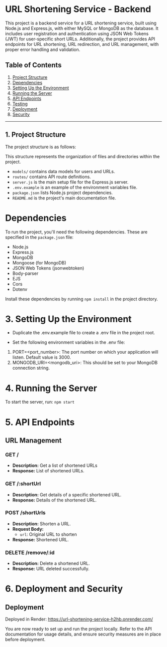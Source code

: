 # URL Shortening Service - Backend

This project is a backend service for a URL shortening service, built using Node.js and Express.js, with either MySQL or MongoDB as the database. It includes user registration and authentication using JSON Web Tokens (JWT) for user-specific short URLs. Additionally, the project provides API endpoints for URL shortening, URL redirection, and URL management, with proper error handling and validation.

## Table of Contents
1. [Project Structure](#project-structure)
2. [Dependencies](#dependencies)
3. [Setting Up the Environment](#setting-up-the-environment)
4. [Running the Server](#running-the-server)
5. [API Endpoints](#api-endpoints)
6. [Testing](#testing)
7. [Deployment](#deployment)
8. [Security](#security)

---

## 1. Project Structure <a name="project-structure"></a>

The project structure is as follows:

This structure represents the organization of files and directories within the project.

- `models/` contains data models for users and URLs.
- `routes/` contains API route definitions.
- `server.js` is the main setup file for the Express.js server.
- `.env.example` is an example of the environment variables file.
- `package.json` lists Node.js project dependencies.
- `README.md` is the project's main documentation file.

# Dependencies <a name="dependencies"></a>

To run the project, you'll need the following dependencies. These are specified in the `package.json` file:

- Node.js
- Express.js
- MongoDB
- Mongoose (for MongoDB) 
- JSON Web Tokens (jsonwebtoken)
- Body-parser
- EJS
- Cors
- Dotenv

Install these dependencies by running `npm install` in the project directory.

# 3. Setting Up the Environment <a name="setting-up-the-environment"></a>

- Duplicate the .env.example file to create a .env file in the project root.

- Set the following environment variables in the .env file:
1. PORT=<port_number>: The port number on which your application will listen. Default value is 3000.
2. MONGODB_URI=<mongodb_uri>: This should be set to your MongoDB connection string.

# 4. Running the Server <a name="running-the-server"></a>
To start the server, run: `npm start`

# 5. API Endpoints <a name="api-endpoints"></a>


## URL Management

### GET /
- **Description:** Get a list of shortened URLs 
- **Response:** List of shortened URLs.

### GET /:shortUrl
- **Description:** Get details of a specific shortened URL.
- **Response:** Details of the shortened URL.

### POST /shortUrls
- **Description:** Shorten a URL.
- **Request Body:**
  - `url`: Original URL to shorten
- **Response:** Shortened URL.

### DELETE /remove/:id
- **Description:** Delete a shortened URL.
- **Response:** URL deleted successfully.


# 6. Deployment and Security

## Deployment <a name="deployment"></a>

Deployed in Render:
https://url-shortening-service-h2hb.onrender.com/



You are now ready to set up and run the project locally. Refer to the API documentation for usage details, and ensure security measures are in place before deployment.
